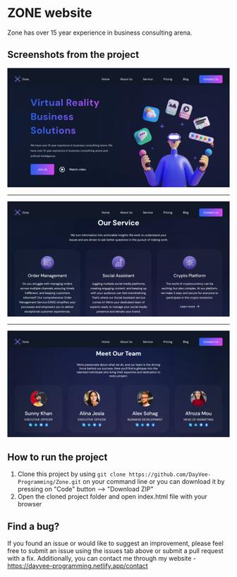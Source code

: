 # ZONE website

Zone has over 15 year experience in business consulting arena.

## Screenshots from the project

<img src="/img/screenshot1.png" />
<hr>
<img src="/img/screenshot2.png" />
<hr>
<img src="/img/screenshot3.png" />

## How to run the project 

1. Clone this project by using ```git clone https://github.com/DayVee-Programming/Zone.git``` on your command line or you can download it by pressing on "Code" button --> "Download ZIP"  
2. Open the cloned project folder and open index.html file with your browser 

## Find a bug?

If you found an issue or would like to suggest an improvement, please feel free to submit an issue using the issues tab above or submit a pull request with a fix. Additionally, you can contact me through my website - https://dayvee-programming.netlify.app/contact  
